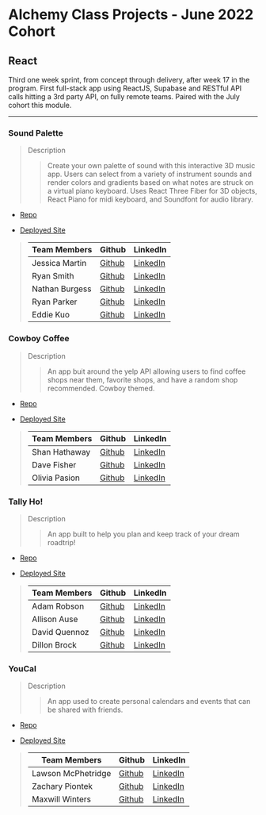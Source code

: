 # Alchemy Class Projects - June 2022 Cohort

## React

Third one week sprint, from concept through delivery, after week 17 in the program.  First full-stack app using ReactJS, Supabase and RESTful API calls hitting a 3rd party API, on fully remote teams. Paired with the July cohort this module.

---

### Sound Palette

> Description
>
> > Create your own palette of sound with this interactive 3D music app. Users can select from a variety of instrument sounds and render colors and gradients based on what notes are struck on a virtual piano keyboard. Uses React Three Fiber for 3D objects, React Piano for midi keyboard, and Soundfont for audio library. 

- [Repo](https://github.com/ryanjeffrey/sound-palette)

- [Deployed Site](https://sound-palette.netlify.app/)

> | Team Members    | Github                                      | LinkedIn                                                           |
> | --------------- | ------------------------------------------- | ------------------------------------------------------------------ |
> | Jessica Martin | [Github](https://github.com/Jmart5564) | [LinkedIn](https://www.linkedin.com/in/jessica-martin5564/) |
> | Ryan Smith | [Github](https://github.com/ryanjeffrey) | [LinkedIn](https://www.linkedin.com/in/ryan-jeffrey-smith/) |
> | Nathan Burgess | [Github](https://github.com/nathburg) | [LinkedIn](https://www.linkedin.com/in/nathburg/) |
> | Ryan Parker | [Github](https://github.com/ryan-j-parker) | [LinkedIn](https://www.linkedin.com/in/ryanparkerdev/) |
> | Eddie Kuo | [Github](https://github.com/Eddie-Kuo) | [LinkedIn](https://www.linkedin.com/in/eddie-kuo17/) |


### Cowboy Coffee

> Description
>
> > An app buit around the yelp API allowing users to find coffee shops near them, favorite shops, and have a random shop recommended. Cowboy themed.

- [Repo](https://github.com/Hathaway-Shan/CowBoy-Coffee)

- [Deployed Site](https://cowboy-coffee.netlify.app/)

> | Team Members    | Github                                      | LinkedIn                                                           |
> | --------------- | ------------------------------------------- | ------------------------------------------------------------------ |
> | Shan Hathaway    | [Github](https://github.com/Hathaway-Shan)   | [LinkedIn](https://www.linkedin.com/in/shan-hathaway/)    |
> | Dave Fisher | [Github](https://github.com/davejfish) | [LinkedIn](http://www.linkedin.com/in/davefisher88) |
> | Olivia Pasion       | [Github](https://github.com/Olivia-Pasion)     | [LinkedIn](https://www.linkedin.com/in/olivia-pasion/)      |


### Tally Ho!

> Description
>
> > An app built to help you plan and keep track of your dream roadtrip!

- [Repo](https://github.com/road-trippin/tally-ho)

- [Deployed Site](https://tally-ho-road-trips.netlify.app/auth/sign-in)

> | Team Members    | Github                                      | LinkedIn                                                           |
> | --------------- | ------------------------------------------- | ------------------------------------------------------------------ |
> | Adam Robson | [Github](https://github.com/Adam-Robson) | [LinkedIn](https://www.linkedin.com/in/adamrrobson/) |
> | Allison Ause       | [Github](https://github.com/Allison-Ause)     | [LinkedIn](http://www.linkedin.com/in/allisonause)      |
> | David Quennoz    | [Github](https://github.com/david-qz)   | [LinkedIn](https://www.linkedin.com/in/david-quennoz/)    |
> | Dillon Brock       | [Github](https://github.com/dillon-brock)     | [LinkedIn](https://www.linkedin.com/in/dillon-brock/)      |



### YouCal

> Description
>
> > An app used to create personal calendars and events that can be shared with friends.

- [Repo](https://github.com/Aphenphos/calendar)

- [Deployed Site](https://spiffy-rabanadas-a14f8b.netlify.app/auth/sign-in)

> | Team Members    | Github                                      | LinkedIn                                                           |
> | --------------- | ------------------------------------------- | ------------------------------------------------------------------ |
> | Lawson McPhetridge | [Github](https://github.com/lawsonmcphetridge) | [LinkedIn](https://www.linkedin.com/in/lawson-mcphetridge/) |
> | Zachary Piontek | [Github](https://github.com/Zachary-Piontek) | [LinkedIn](https://www.linkedin.com/in/zacharypiontek/) |
> | Maxwill Winters    | [Github](https://github.com/Aphenphos)   | [LinkedIn](https://www.linkedin.com/in/maxwill-winters/)    |
